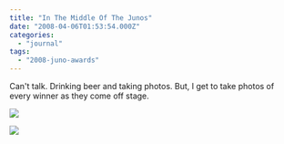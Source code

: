 ```yaml
---
title: "In The Middle Of The Junos"
date: "2008-04-06T01:53:54.000Z"
categories: 
  - "journal"
tags: 
  - "2008-juno-awards"
---
```


Can't talk. Drinking beer and taking photos. But, I get to take photos of every winner as they come off stage.

[![](http://farm4.static.flickr.com/3022/2391400202_5f9871b200.jpg?v=0)](http://flickr.com/photos/duanestorey/2391400202/)

[![](http://farm3.static.flickr.com/2186/2390583261_d72fce4132.jpg?v=0)](http://flickr.com/photos/duanestorey/2390583261/)
